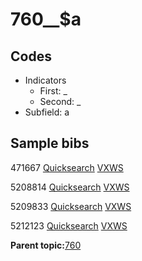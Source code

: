 # 760\_\_$a

## Codes

-   Indicators
    -   First: \_
    -   Second: \_
-   Subfield: a

## Sample bibs

471667 [Quicksearch](https://search.library.yale.edu/catalog/471667) [VXWS](http://prodorbis.library.yale.edu:7014/vxws/GetHoldingsService?bibId=471667)

5208814 [Quicksearch](https://search.library.yale.edu/catalog/5208814) [VXWS](http://prodorbis.library.yale.edu:7014/vxws/GetHoldingsService?bibId=5208814)

5209833 [Quicksearch](https://search.library.yale.edu/catalog/5209833) [VXWS](http://prodorbis.library.yale.edu:7014/vxws/GetHoldingsService?bibId=5209833)

5212123 [Quicksearch](https://search.library.yale.edu/catalog/5212123) [VXWS](http://prodorbis.library.yale.edu:7014/vxws/GetHoldingsService?bibId=5212123)

**Parent topic:**[760](../../tags/760/760.md)

